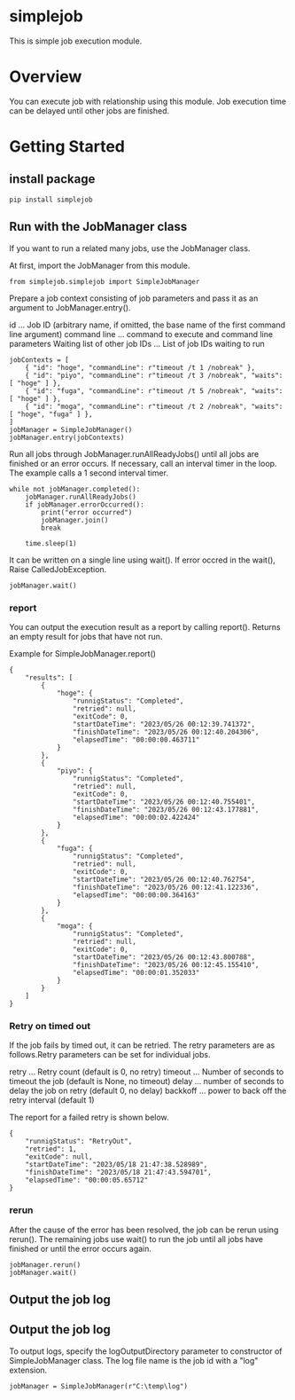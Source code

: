 # simplejob
This is simple job execution module.

# Overview
You can execute job with relationship using this module. Job execution time can be delayed until other jobs are finished.

# Getting Started

## install package

```
pip install simplejob
```

## Run with the JobManager class

If you want to run a related many jobs, use the JobManager class.

At first, import the JobManager from this module.

```
from simplejob.simplejob import SimpleJobManager
```

Prepare a job context consisting of job parameters and pass it as an argument to JobManager.entry().

id ... Job ID (arbitrary name, if omitted, the base name of the first command line argument)
command line ... command to execute and command line parameters
Waiting list of other job IDs ... List of job IDs waiting to run

```
jobContexts = [
    { "id": "hoge", "commandLine": r"timeout /t 1 /nobreak" },
    { "id": "piyo", "commandLine": r"timeout /t 3 /nobreak", "waits": [ "hoge" ] },
    { "id": "fuga", "commandLine": r"timeout /t 5 /nobreak", "waits": [ "hoge" ] },
    { "id": "moga", "commandLine": r"timeout /t 2 /nobreak", "waits": [ "hoge", "fuga" ] },
]
jobManager = SimpleJobManager()
jobManager.entry(jobContexts)
```

Run all jobs through JobManager.runAllReadyJobs() until all jobs are finished or an error occurs. If necessary, call an interval timer in the loop. The example calls a 1 second interval timer.

```
while not jobManager.completed():
    jobManager.runAllReadyJobs()
    if jobManager.errorOccurred():
        print("error occurred")
        jobManager.join()
        break

    time.sleep(1)
```

It can be written on a single line using wait(). If error occred in the wait(), Raise CalledJobException.

```
jobManager.wait()
```

### report

You can output the execution result as a report by calling report(). Returns an empty result for jobs that have not run.

Example for SimpleJobManager.report()

```
{
    "results": [
        {
            "hoge": {
                "runnigStatus": "Completed",
                "retried": null,
                "exitCode": 0,
                "startDateTime": "2023/05/26 00:12:39.741372",
                "finishDateTime": "2023/05/26 00:12:40.204306",
                "elapsedTime": "00:00:00.463711"
            }
        },
        {
            "piyo": {
                "runnigStatus": "Completed",
                "retried": null,
                "exitCode": 0,
                "startDateTime": "2023/05/26 00:12:40.755401",
                "finishDateTime": "2023/05/26 00:12:43.177881",
                "elapsedTime": "00:00:02.422424"
            }
        },
        {
            "fuga": {
                "runnigStatus": "Completed",
                "retried": null,
                "exitCode": 0,
                "startDateTime": "2023/05/26 00:12:40.762754",
                "finishDateTime": "2023/05/26 00:12:41.122336",
                "elapsedTime": "00:00:00.364163"
            }
        },
        {
            "moga": {
                "runnigStatus": "Completed",
                "retried": null,
                "exitCode": 0,
                "startDateTime": "2023/05/26 00:12:43.800788",
                "finishDateTime": "2023/05/26 00:12:45.155410",
                "elapsedTime": "00:00:01.352033"
            }
        }
    ]
}
```

### Retry on timed out
If the job fails by timed out, it can be retried. The retry parameters are as follows.Retry parameters can be set for individual jobs.

retry ... Retry count (default is 0, no retry)
timeout ... Number of seconds to timeout the job (default is None, no timeout)
delay ... number of seconds to delay the job on retry (default 0, no delay)
backkoff ... power to back off the retry interval (default 1)

The report for a failed retry is shown below.

```
{
    "runnigStatus": "RetryOut",
    "retried": 1,
    "exitCode": null,
    "startDateTime": "2023/05/18 21:47:38.528989",
    "finishDateTime": "2023/05/18 21:47:43.594701",
    "elapsedTime": "00:00:05.65712"
}
```

### rerun

After the cause of the error has been resolved, the job can be rerun using rerun(). The remaining jobs use wait() to run the job until all jobs have finished or until the error occurs again.

```
jobManager.rerun()
jobManager.wait()
```

## Output the job log

## Output the job log

To output logs, specify the logOutputDirectory parameter to constructor of SimpleJobManager class. The log file name is the job id with a "log" extension.

```
jobManager = SimpleJobManager(r"C:\temp\log")
```
